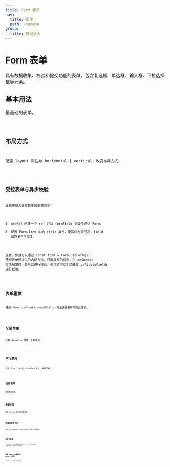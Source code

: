 ```yaml
---
title: Form 表单
nav:
  title: 组件
  path: /common
group:
  title: 数据录入
---
```


# Form 表单

具有数据收集、校验和提交功能的表单，包含复选框、单选框、输入框、下拉选择框等元素。

## 基本用法

最基础的表单。

<code src="./demos/index1.tsx"/>

## 布局方式

配置 layout 属性为 horizontal | vertical，改变布局方式。

<code src="./demos/index2.tsx"/>

## 受控表单与异步校验

让表单成为受控表单需要做两步：

1. useRef 创建一个 ref 并以 formField 参数传递给 Form;
2. 配置 Form.Item 中的 field 属性，使其成为受控项，field 属性名不可重复;

这样，你就可以通过 const form = Form.useForm(); 使用表单所提供的内部方法，获取表单的信息。在 onSubmit 方法触发时，会自动进行校验，但你也可以手动触发 validateFields 进行校验。

<code src="./demos/index3.tsx"/>

## 表单重置

使用 Form.useForm().resetFields 方法重置表单中的受控项。

<code src="./demos/index4.tsx"/>

## 全局禁用

设置 disabled 属性，全局禁用。

<code src="./demos/index5.tsx"/>

## 单行禁用

设置 Form.Item 的 disabled 属性，单行禁用。

<code src="./demos/index7.tsx" />

## 注册表单

注册表单案例。

<code src="./demos/index8.tsx" />

## 弹窗反馈

通过 Message 组件进行提交反馈。

<code src="./demos/index9.tsx" />

## 获取表单上下文

使用 Form.useForm().useFormContext 获取表单受控参数。

<code src="./demos/index10.tsx" />

## 自定义校验

在 rules 中，你可以添加自定义方法{fn: () => , message: '自定义提示'}传递自定义校验规则。

<code src="./demos/index6.tsx"/>

## 畅享 Concis 内置组件在 Form 中的体验

结合全部 Concis 提供的表单控件案例。

<code src="./demos/index11.tsx"/>

<API />
